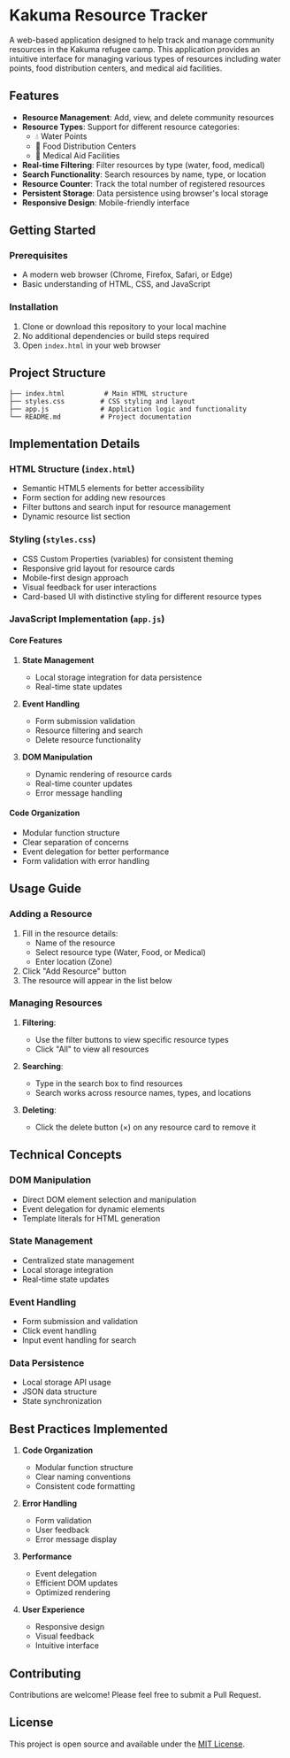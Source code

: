 # Kakuma Resource Tracker

A web-based application designed to help track and manage community resources in the Kakuma refugee camp. This application provides an intuitive interface for managing various types of resources including water points, food distribution centers, and medical aid facilities.

## Features

- **Resource Management**: Add, view, and delete community resources
- **Resource Types**: Support for different resource categories:
  - 💧 Water Points
  - 🍲 Food Distribution Centers
  - 🏥 Medical Aid Facilities
- **Real-time Filtering**: Filter resources by type (water, food, medical)
- **Search Functionality**: Search resources by name, type, or location
- **Resource Counter**: Track the total number of registered resources
- **Persistent Storage**: Data persistence using browser's local storage
- **Responsive Design**: Mobile-friendly interface

## Getting Started

### Prerequisites

- A modern web browser (Chrome, Firefox, Safari, or Edge)
- Basic understanding of HTML, CSS, and JavaScript

### Installation

1. Clone or download this repository to your local machine
2. No additional dependencies or build steps required
3. Open `index.html` in your web browser

## Project Structure

```
├── index.html          # Main HTML structure
├── styles.css         # CSS styling and layout
├── app.js             # Application logic and functionality
└── README.md          # Project documentation
```

## Implementation Details

### HTML Structure (`index.html`)

- Semantic HTML5 elements for better accessibility
- Form section for adding new resources
- Filter buttons and search input for resource management
- Dynamic resource list section

### Styling (`styles.css`)

- CSS Custom Properties (variables) for consistent theming
- Responsive grid layout for resource cards
- Mobile-first design approach
- Visual feedback for user interactions
- Card-based UI with distinctive styling for different resource types

### JavaScript Implementation (`app.js`)

#### Core Features

1. **State Management**
   - Local storage integration for data persistence
   - Real-time state updates

2. **Event Handling**
   - Form submission validation
   - Resource filtering and search
   - Delete resource functionality

3. **DOM Manipulation**
   - Dynamic rendering of resource cards
   - Real-time counter updates
   - Error message handling

#### Code Organization

- Modular function structure
- Clear separation of concerns
- Event delegation for better performance
- Form validation with error handling

## Usage Guide

### Adding a Resource

1. Fill in the resource details:
   - Name of the resource
   - Select resource type (Water, Food, or Medical)
   - Enter location (Zone)
2. Click "Add Resource" button
3. The resource will appear in the list below

### Managing Resources

1. **Filtering**:
   - Use the filter buttons to view specific resource types
   - Click "All" to view all resources

2. **Searching**:
   - Type in the search box to find resources
   - Search works across resource names, types, and locations

3. **Deleting**:
   - Click the delete button (×) on any resource card to remove it

## Technical Concepts

### DOM Manipulation
- Direct DOM element selection and manipulation
- Event delegation for dynamic elements
- Template literals for HTML generation

### State Management
- Centralized state management
- Local storage integration
- Real-time state updates

### Event Handling
- Form submission and validation
- Click event handling
- Input event handling for search

### Data Persistence
- Local storage API usage
- JSON data structure
- State synchronization

## Best Practices Implemented

1. **Code Organization**
   - Modular function structure
   - Clear naming conventions
   - Consistent code formatting

2. **Error Handling**
   - Form validation
   - User feedback
   - Error message display

3. **Performance**
   - Event delegation
   - Efficient DOM updates
   - Optimized rendering

4. **User Experience**
   - Responsive design
   - Visual feedback
   - Intuitive interface

## Contributing

Contributions are welcome! Please feel free to submit a Pull Request.

## License

This project is open source and available under the [MIT License](https://opensource.org/licenses/MIT).
